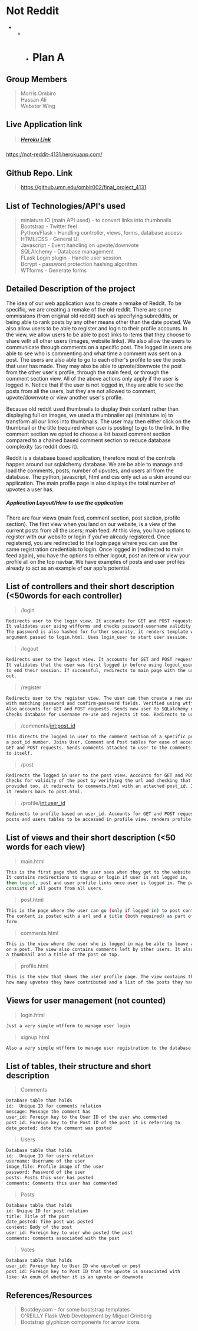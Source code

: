 # Not Reddit

 - - - # Plan A

## Group Members
> Morris Ombiro   
> Hassan Ali  
> Webster Wing  

## Live Application link 
> ##### [Heroku Link](https://not-reddit-4131.herokuapp.com/)    
https://not-reddit-4131.herokuapp.com/    
## Github Repo. Link 
> https://github.umn.edu/ombir002/final_project_4131
## List of Technologies/API's used
> miniature.IO (main API used) - to convert links into thumbnails  
> Bootstrap - Twitter feel   
> Python/Flask - Handling controller, views, forms, database access       
>HTML/CSS - General UI   
>Javascript - Event handling on upvote/downvote   
>SQLAlchemy - Database management  
> FLask Login plugin - Handle user session  
> Bcrypt - password protection hashing algorithm  
> WTforms - Generate forms  

## Detailed Description of the project 
   The idea of our web application was to create a remake of Reddit. To be specific, we are creating a remake of the old reddit. There are some ommissions (from original old reddit) such as specifying subreddits, or being able to rank posts by any other means other than the date posted. We also allow users to be able to register and login to their profile accounts. In the view, we allow users to be able to post links to items that they choose to share with all other users (images, website links). We also allow the users to communicate through comments on a specific post. The logged in users are able to see who is commenting and what time a comment was sent on a post. The users are also able to go to each other's profile to see the posts that user has made. They may also be able to upvote/downvote the post from the other user's profile, through the main feed, or through the comment section view. All of the above actions only apply if the user is logged in. Notice that if the user is not logged in, they are able to see the posts from all the users, but they are not allowed to comment, upvote/downvote or view another user's profile.

   Because old reddit used thumbnails to display their content rather than displaying full on images, we used a thumbnailer api (miniature.io) to transform all our links into thumbnails. The user may then either click on the thumbnail or the title (required when user is posting) to go to the link. In the comment section we opted to choose a list based comment section compared to a chained based comment section to reduce database complexity (as reddit does it).  
  
   Reddit is a database based application, therefore most of the controls happen around our sqlalchemy database. We are be able to manage and load the comments, posts, number of upvotes, and users all from the database. The python, javascript, html and css only act as a skin around our application. The main profile page is also displays the total number of upvotes a user has.

##### Application Layout/How to use the application
   There are four views (main feed, comment section, post section, profile section). The first view
when you land on our website, is a view of the current posts from all the users; main feed. At this view, you have options to register with our website or login if you've already registered. Once registered, you are redirected to the login page where you can use the same registration credentials to login. Once logged in (redirected to main feed again), you have the options to either logout, post an item or view your profile all on the top navbar. We have examples of posts and user profiles already to act as an example of our app's potential.

## List of controllers and their short description (<50words for each controller)
> /login
```sh
Redirects user to the login view. It accounts for GET and POST requests. 
It validates user using wtfforms and checks password-username validity.
The password is also hashed for further security, it renders template with a form
argument passed to login.html. Uses login_user to start user session. 
```
> /logout
```sh
Redirects user to the logout view. It accounts for GET and POST requests.
It validates that the user was first logged in before using logout_user
to end their session. If successful, redirects to main page with the user logged 
out. 
```
> /register
```sh
Redirects user to the register view. The user can then create a new username
with matching password and confirm-password fields. Verified using wtfforms.
Also accounts for GET and POST requests. Sends new user to SQLalchemy database.
Checks database for username re-use and rejects it too. Redirects to url_for('login').
```
> /comments/<int:post_id>
```sh
This directs the logged in user to the comment section of a specific post targeted by
a post_id number. Joins User, Comment and Post tables for ease of access. It accounts for 
GET and POST requests. Sends comments attached to user to the comments database. Redirects
to itself. 
```
> /post
```sh
Redirects the logged in user to the post view. Accounts for GET and POST requests. 
Checks for validity of the post by verifying the url and checking that the title was 
provided too, it redirects to comments.html with an attached post_id. If validation fails 
it renders back to post.html. 
```
> /profile/<int:user_id>
```sh
Redirects to profile based on user_id. Accounts for GET and POST requests. Sends info from
posts and users tables to be accessed in profile view. renders profile.html. 
```
## List of views and their short description (<50 words for each view)
> main.html
```sh
This is the first page that the user sees when they get to the website. 
It contains redirections to signup or login if user is not logged in, 
then logout, post and user profile links once user is logged in. The page 
consists of all posts from all users. 
```
> post.html
```sh
This is the page where the user can go (only if logged in) to post content.
The content is posted with a url and a title (both required) as part of the 
form. 
```
> comments.html 
```sh
This is the view where the user who is logged in may be able to leave a comment
on a post. The view also contains comments left by other users. It also shows 
a thumbnail and a title of the post on top. 
```
> profile.html 
```sh
This is the view that shows the user profile page. The view contains the user name,
how many upvotes they have contributed and a list of the posts they have submitted. 
```
## Views for user management (not counted)
>login.html
```sh
Just a very simple wtfform to manage user login
```
>signup.html
```sh
Also a very simple wtfform to manage user registration to the database 
```
## List of tables, their structure and short description 
> Comments 
```sh
Database table that holds
id:  Unique ID for comments relation
message: Message the comment has
user_id: Foreign key to the User ID of the user who commented
post_id: Foreign key to the Post ID of the post it is referring to
date_posted: date the comment was posted 
```
> Users
```sh
Database table that holds
id:  Unique ID for users relation
username: Username of the user
image_file: Profile image of the user
password: Password of the user
posts: Posts this user has posted
comments: Comments this user has commented 
```
> Posts 
```sh
Database table that holds
id: Unique ID for post relation
title: Title of the post
date_posted: Time post was posted
content: Body of the post
user_id: Foreign key to user who posted the post
comments: comments associated with the post
```
> Votes
```sh
Database table that holds
user_id: Foreign key to User ID who upvoted on post
post_id: Foreign key to Post ID that the upvote is associated with
like: An enum of whether it is an upvote or downvote
```
## References/Resources
> Bootdey.com - for some bootstrap templates  
> O'REILLY Flask Web Development by Miguel Grinberg  
> Bootstrap glyphicon components for arrow icons 
